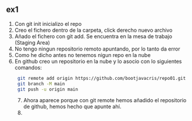 ## ex1
1. Con git init inicializo el repo
2. Creo el fichero dentro de la carpeta, click derecho nuevo archivo
3. Añado el fichero con git add. Se encuentra en la mesa de trabajo (Staging Area)
4. No tengo ningun repositorio remoto apuntando, por lo tanto da error
5. Como he dicho antes no tenemos nigun repo en la nube
6. En github creo un repositorio en la nube y lo asocio con lo siguientes comandos:
   ```bash
    git remote add origin https://github.com/bootjavacris/repo01.git
    git branch -M main
    git push -u origin main
   ```
   7. Ahora aparece porque con git remote hemos añadido el repositorio de github, hemos hecho que apunte ahí.
   8. 